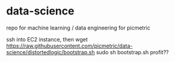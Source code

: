 # data-science

repo for machine learning / data engineering for picmetric

ssh into EC2 instance, then
wget https://raw.githubusercontent.com/picmetric/data-science/distortedlogic/bootstrap.sh
sudo sh bootstrap.sh
profit??